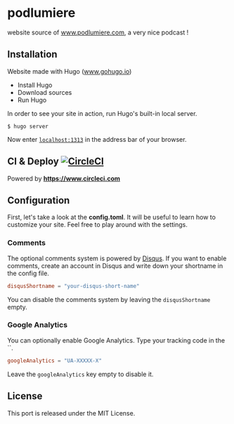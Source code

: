 # podlumiere

website source of www.podlumiere.com, a very nice podcast !

## Installation

Website made with Hugo (www.gohugo.io)

- Install Hugo
- Download sources
- Run Hugo

In order to see your site in action, run Hugo's built-in local server.
```
$ hugo server
```
Now enter [`localhost:1313`](http://localhost:1313) in the address bar of your browser.

## CI & Deploy [![CircleCI](https://circleci.com/gh/lechaps/podlumiere.svg?style=svg)](https://circleci.com/gh/lechaps/podlumiere)

Powered by **https://www.circleci.com**

## Configuration

First, let's take a look at the **config.toml**. It will be useful to learn how to customize your site. Feel free to play around with the settings.

### Comments

The optional comments system is powered by [Disqus](https://disqus.com). If you want to enable comments, create an account in Disqus and write down your shortname in the config file.
```toml
disqusShortname = "your-disqus-short-name"
```
You can disable the comments system by leaving the `disqusShortname` empty.

### Google Analytics

You can optionally enable Google Analytics. Type your tracking code in the ``.
```toml
googleAnalytics = "UA-XXXXX-X"
```
Leave the `googleAnalytics` key empty to disable it.

## License

This port is released under the MIT License.
